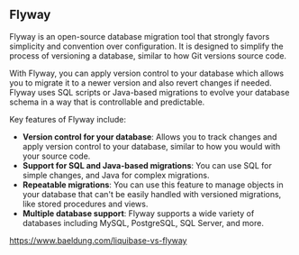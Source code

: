
## Flyway

Flyway is an open-source database migration tool that strongly favors simplicity and convention over configuration. It is designed to simplify the process of versioning a database, similar to how Git versions source code. 

With Flyway, you can apply version control to your database which allows you to migrate it to a newer version and also revert changes if needed. Flyway uses SQL scripts or Java-based migrations to evolve your database schema in a way that is controllable and predictable.

Key features of Flyway include:

- **Version control for your database**: Allows you to track changes and apply version control to your database, similar to how you would with your source code.
- **Support for SQL and Java-based migrations**: You can use SQL for simple changes, and Java for complex migrations.
- **Repeatable migrations**: You can use this feature to manage objects in your database that can't be easily handled with versioned migrations, like stored procedures and views.
- **Multiple database support**: Flyway supports a wide variety of databases including MySQL, PostgreSQL, SQL Server, and more.

[^1]: https://www.baeldung.com/database-migrations-with-flyway


https://www.baeldung.com/liquibase-vs-flyway